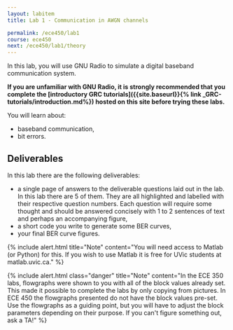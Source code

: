 ```yaml
---
layout: labitem
title: Lab 1 - Communication in AWGN channels

permalink: /ece450/lab1
course: ece450
next: /ece450/lab1/theory
---
```


In this lab, you will use GNU Radio to simulate a digital baseband communication system.

**If you are unfamiliar with GNU Radio, it is strongly recommended that you complete the [introductory GRC tutorials]({{site.baseurl}}{% link _GRC-tutorials/introduction.md%}) hosted on this site before trying these labs.**

You will learn about:

- baseband communication,
- bit errors.

## Deliverables

In this lab there are the following deliverables:

- a single page of answers to the deliverable questions laid out in the lab. In this lab there are 5 of them. They are all highlighted and labelled with their respective question numbers. Each question will require some thought and should be answered concisely with 1 to 2 sentences of text and perhaps an accompanying figure,
- a short code you write to generate some BER curves,
- your final BER curve figures.

{% include alert.html title="Note" content="You will need access to Matlab (or Python) for this. If you wish to use Matlab it is free for UVic students at matlab.uvic.ca." %}

{% include alert.html class="danger" title="Note" content="In the ECE 350 labs, flowgraphs were shown to you with all of the block values already set. This made it possible to complete the labs by only copying from pictures. In ECE 450 the flowgraphs presented do not have the block values pre-set. Use the flowgraphs as a guiding point, but you will have to adjust the block parameters depending on their purpose. If you can't figure something out, ask a TA!" %}
